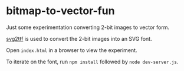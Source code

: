 # bitmap-to-vector-fun

Just some experimentation converting 2-bit images to vector form.

[svg2ttf](https://github.com/fontello/svg2ttf) is used to convert the 2-bit images into an SVG font.

Open `index.html` in a browser to view the experiment.

To iterate on the font, run `npm install` followed by `node dev-server.js`.

